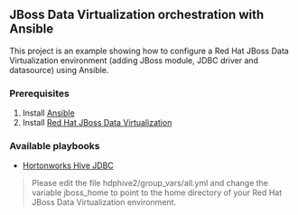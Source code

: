 ## JBoss Data Virtualization orchestration with Ansible

This project is an example showing how to configure a Red Hat JBoss Data Virtualization environment (adding JBoss module, JDBC driver and datasource) using Ansible.

### Prerequisites

1. Install [Ansible](http://www.ansible.com)
2. Install [Red Hat JBoss Data Virtualization](http://developers.redhat.com/products/datavirt/get-started/#Step1)

### Available playbooks

* [Hortonworks Hive JDBC](https://github.com/cvanball/unlock-your-data/tree/master/hdphive2)

> Please edit the file hdphive2/group_vars/all.yml and change the variable jboss_home to point to the home directory of your Red Hat JBoss Data Virtualization environment. 


